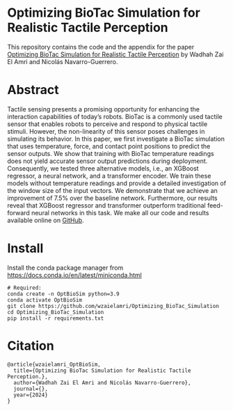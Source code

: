 # Optimizing BioTac Simulation for Realistic Tactile Perception


This repository contains the code and the appendix for the paper [Optimizing BioTac Simulation for Realistic Tactile Perception](https://to.do) by Wadhah Zai El Amri and Nicolás Navarro-Guerrero.



# Abstract
Tactile sensing presents a promising opportunity for enhancing the interaction capabilities of today’s robots. BioTac is a commonly used tactile sensor that enables robots to perceive and respond to physical tactile stimuli. However, the non-linearity of this sensor poses challenges in simulating its behavior. In this paper, we first investigate a BioTac simulation that uses temperature, force, and contact point positions to predict the sensor outputs. We show that training with BioTac temperature readings does not yield accurate sensor output predictions during deployment. Consequently, we tested three alternative models, i.e., an XGBoost regressor, a neural network, and a transformer encoder. We train these models without temperature readings and provide a detailed investigation of the window size of the input vectors. We demonstrate that we achieve an improvement of 7.5% over the baseline network. Furthermore, our results reveal that XGBoost regressor and transformer outperform traditional feed-forward neural networks in this task. We make all our code and results available online on [GitHub](https://github.com/wzaielamri/Optimizing_BioTac_Simulation/).


# Install

Install the conda package manager from https://docs.conda.io/en/latest/miniconda.html

```
# Required: 
conda create -n OptBioSim python=3.9
conda activate OptBioSim
git clone https://github.com/wzaielamri/Optimizing_BioTac_Simulation
cd Optimizing_BioTac_Simulation
pip install -r requirements.txt
```

# Citation

```
@article{wzaielamri_OptBioSim,
  title={Optimizing BioTac Simulation for Realistic Tactile Perception.},
  author={Wadhah Zai El Amri and Nicolás Navarro-Guerrero},
  journal={},
  year={2024}
}
```
